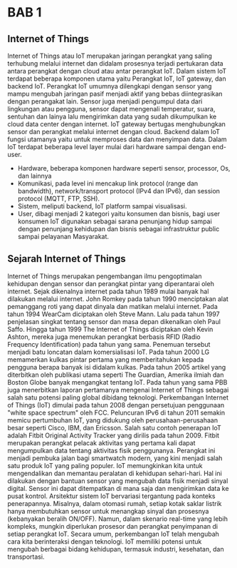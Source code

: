 # BAB 1

## Internet of Things

Internet of Things atau IoT merupakan jaringan perangkat yang saling terhubung melalui internet dan didalam prosesnya terjadi pertukaran data antara perangkat dengan cloud atau antar perangkat IoT. Dalam sistem IoT terdapat beberapa komponen utama yaitu Perangkat IoT, IoT gateway, dan backend IoT. 
Perangkat IoT umumnya dilengkapi dengan sensor yang mampu mengubah jaringan pasif menjadi aktif yang bebas diintegrasikan dengan perangakat lain. Sensor juga menjadi pengumpul data dari lingkungan atau pengguna, sensor dapat mengenali temperatur, suara, sentuhan dan lainya lalu mengirimkan data yang sudah dikumpulkan ke cloud data center dengan internet.
IoT gateway bertugas menghubungkan sensor dan perangkat melalui internet dengan cloud. Backend dalam IoT fungsi utamanya yaitu untuk memproses data dan menyimpan data.
Dalam IoT terdapat beberapa level layer mulai dari hardware sampai dengan end-user.
-	Hardware, beberapa komponen hardware seperti sensor, processor, Os, dan lainnya
-	Komunikasi, pada level ini mencakup link protocol (range dan bandwidth), network/transport protocol (IPv4 dan IPv6), dan session protocol (MQTT, FTP, SSH).
-	Sistem, meliputi backend, IoT platform sampai visualisasi.
-	User, dibagi menjadi 2 kategori yaitu konsumen dan bisnis, bagi user konsumen IoT digunakan sebagai sarana penunjang hidup sampai dengan penunjang kehidupan dan bisnis sebagai infrastruktur public sampai pelayanan Masyarakat.

## Sejarah Internet of Things

Internet of Things merupakan pengembangan ilmu pengoptimalan kehidupan dengan sensor dan perangkat pintar yang diperantarai oleh internet. Sejak dikenalnya internet pada tahun 1989 mulai banyak hal dilakukan melalui internet. John Romkey pada tahun 1990 menciptakan alat pemanggang roti yang dapat dinyala dan matikan melalui internet.
Pada tahun 1994 WearCam diciptakan oleh Steve Mann. Lalu pada tahun 1997 penjelasan singkat tentang sensor dan masa depan dikenalkan oleh Paul Saffo. Hingga tahun 1999 The Internet of Things diciptakan oleh Kevin Ashton, mereka juga menemukan perangkat berbasis RFID (Radio Frequency Identification) pada tahun yang sama. Penemuan tersebut menjadi batu loncatan dalam komersialisasi IoT.
Pada tahun 2000 LG memamerkan kulkas pintar pertama yang memberitahukan kepada pengguna berapa banyak isi didalam kulkas. Pada tahun 2005 artikel yang diterbitkan oleh publikasi utama seperti The Guardian, Amerika ilmiah dan Boston Globe banyak mengangkat tentang IoT. Pada tahun yang sama PBB juga menerbitkan laporan pertamanya mengenai Internet of Things sebagai salah satu potensi paling global dibidang teknologi. 
Perkembangan Internet of Things (IoT) dimulai pada tahun 2008 dengan persetujuan penggunaan "white space spectrum" oleh FCC. Peluncuran IPv6 di tahun 2011 semakin memicu pertumbuhan IoT, yang didukung oleh perusahaan-perusahaan besar seperti Cisco, IBM, dan Ericsson.
Salah satu contoh penerapan IoT adalah Fitbit Original Activity Tracker yang dirilis pada tahun 2009. Fitbit merupakan perangkat pelacak aktivitas yang pertama kali dapat mengumpulkan data tentang aktivitas fisik penggunanya. Perangkat ini menjadi pembuka jalan bagi smartwatch modern, yang kini menjadi salah satu produk IoT yang paling populer.
IoT memungkinkan kita untuk mengendalikan dan memantau peralatan di kehidupan sehari-hari. Hal ini dilakukan dengan bantuan sensor yang mengubah data fisik menjadi sinyal digital. Sensor ini dapat ditempatkan di mana saja dan mengirimkan data ke pusat kontrol.
Arsitektur sistem IoT bervariasi tergantung pada konteks penerapannya. Misalnya, dalam otomasi rumah, setiap kotak saklar listrik hanya membutuhkan sensor untuk menangkap sinyal dan prosesnya (kebanyakan beralih ON/OFF). Namun, dalam skenario real-time yang lebih kompleks, mungkin diperlukan prosesor dan perangkat penyimpanan di setiap perangkat IoT.
Secara umum, perkembangan IoT telah mengubah cara kita berinteraksi dengan teknologi. IoT memiliki potensi untuk mengubah berbagai bidang kehidupan, termasuk industri, kesehatan, dan transportasi.

